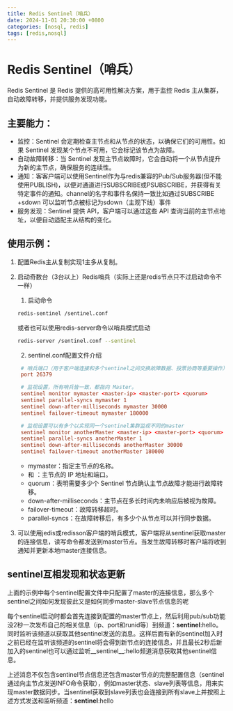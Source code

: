 ```yaml
---
title: Redis Sentinel（哨兵）
date: 2024-11-01 20:30:00 +0800
categories: [nosql, redis]
tags: [redis,nosql]     
---
```


# Redis Sentinel（哨兵）
Redis Sentinel 是 Redis 提供的高可用性解决方案，用于监控 Redis 主从集群，自动故障转移，并提供服务发现功能。

## 主要能力：
- 监控：Sentinel 会定期检查主节点和从节点的状态，以确保它们的可用性。如果 Sentinel 发现某个节点不可用，它会标记该节点为故障。
- 自动故障转移：当 Sentinel 发现主节点故障时，它会自动将一个从节点提升为新的主节点，确保服务的连续性。
- 通知：客客户端可以使用Sentinel作为与redis兼容的Pub/Sub服务器(但不能使用PUBLISH)，以便对通道进行SUBSCRIBE或PSUBSCRIBE，并获得有关特定事件的通知。channel的名字和事件名保持一致比如通过SUBSCRIBE +sdown 可以监听节点被标记为sdown（主观下线）事件
- 服务发现：Sentinel 提供 API，客户端可以通过这些 API 查询当前的主节点地址，以便自动适配主从结构的变化。

## 使用示例：
1. 配置Redis主从复制实现1主多从复制。
2. 启动奇数台（3台以上）Redis哨兵（实际上还是redis节点只不过启动命令不一样）
   1. 启动命令
   ```bash
   redis-sentinel /sentinel.conf
   ```
   或者也可以使用redis-server命令以哨兵模式启动
   ```bash
   redis-server /sentinel.conf --sentinel
   ```
   2. sentinel.conf配置文件介绍
   ```conf
    # 哨兵端口（用于客户端连接和多个sentinel之间交换故障数据、投票协商等重要操作）
    port 26379

    # 监视设置，所有哨兵皆一致，都指向 Master。
    sentinel monitor mymaster <master-ip> <master-port> <quorum>
    sentinel parallel-syncs mymaster 1
    sentinel down-after-milliseconds mymaster 30000
    sentinel failover-timeout mymaster 180000

    # 监视设置可以有多个以实现同一个sentinel集群监视不同的master
    sentinel monitor anotherMaster <master-ip> <master-port> <quorum>
    sentinel parallel-syncs anotherMaster 1
    sentinel down-after-milliseconds anotherMaster 30000
    sentinel failover-timeout anotherMaster 180000
   ```
   - mymaster：指定主节点的名称。
   - <master-ip> 和 <master-port>：主节点的 IP 地址和端口。
   - quorum：表明需要多少个 Sentinel 节点确认主节点故障才能进行故障转移。
   - down-after-milliseconds：主节点在多长时间内未响应后被视为故障。
   - failover-timeout：故障转移超时。
   - parallel-syncs：在故障转移后，有多少个从节点可以并行同步数据。

3. 可以使用jedis或redisson客户端的哨兵模式，客户端将从sentinel获取master的连接信息，读写命令都发送到master节点。当发生故障转移时客户端将收到通知并更新本地master连接信息。

## sentinel互相发现和状态更新
上面的示例中每个sentinel配置文件中只配置了master的连接信息，那么多个sentinel之间如何发现彼此又是如何同步master-slave节点信息的呢

每个sentinel启动时都会首先连接到配置的master节点上，然后利用pub/sub功能没2秒一次发布自己的相关信息（ip、port和runid等）到频道：__sentinel__:hello。同时监听该频道以获取其他sentinel发送的消息。这样后面有新的sentinel加入时之前已经在监听该频道的sentinel将会得到新节点的连接信息，并且最长2秒后新加入的sentinel也可以通过监听__sentinel__:hello频道消息获取其他sentinel信息。

上述消息不仅包含sentinel节点信息还包含master节点的完整配置信息（sentinel通过向主节点发送INFO命令获取），例如master状态、slave列表等信息，用来实现master数据同步。当sentinel获取到slave列表也会连接到所有slave上并按照上述方式发送和监听频道：__sentinel__:hello
